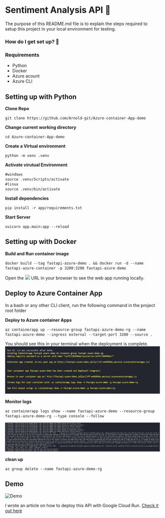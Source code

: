 # Sentiment Analysis API :rocket:

The purpose of this README.md file is to explain the steps required to setup this project in your local environment for testing.

### How do I get set up? :pushpin:

### Requirements 
* Python
* Docker
* Azure acount
* Azure CLI

## Setting up with Python ### 

**Clone Repo**
```
git clone https://github.com/Arnold-git/Azure-container-App-demo
```

**Change current working directory**
```
cd Azure-container-App-demo
```

**Create a Virtual environment**
```
python -m venv .venv
```
**Activate virutual Environment**
```
#windows
source .venv/Scripts/activate
#linux
source .venv/bin/activate
```

**Install dependencies**
```
pip install -r app/requirements.txt
```

**Start Server**

```
uvicorn app.main:app --reload
```
## Setting up with Docker ### 
**Build and Run container image**
```
docker build --tag fastapi-azure-demo . && docker run -d --name fastapi-azure-container -p 3200:3200 fastapi-azure-demo
```

Open the ![](http://localhost:3200) URL in your browser to see the web app running locally.

## Deploy to Azure Container App ### 
In a bash or any other CLI client, run the following command in the project root folder

**Deploy to Azure container Apps**

```
az containerapp up --resource-group fastapi-azure-demo-rg --name fastapi-azure-demo --ingress external --target-port 3200 --source .

```
You should see this in your terminal when the deployment is complete.
![](app/asset/azure-cli-01.png)

**Monitor logs**
```
az containerapp logs show --name fastapi-azure-demo --resource-group fastapi-azure-demo-rg --type console --follow

```
![](app/asset/azure-cli-02.png)

**clean up**
```
az group delete --name fastapi-azure-demo-rg

```

## Demo

![Demo](app/asset/demo.gif)

I wrote an article on how to deploy this API with Google Cloud Run. [Check it out here](https://arnoldighiwiyisi.hashnode.dev/how-to-deploy-fastapi-web-application-on-azure-container-apps)